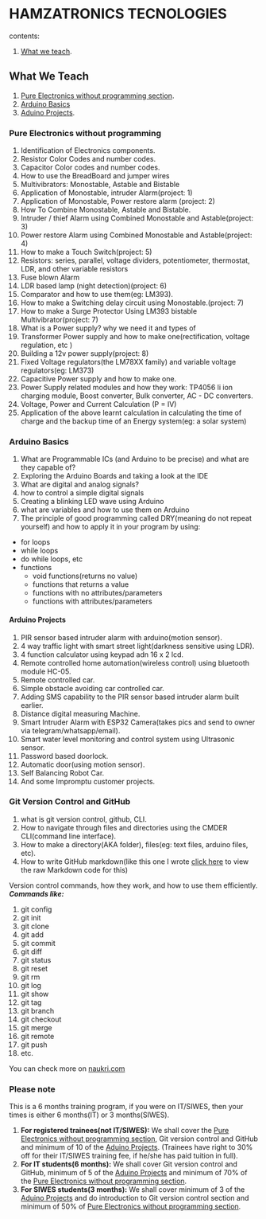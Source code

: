 # HAMZATRONICS TECNOLOGIES

contents:

1. [What we teach](#what-we-teach).

## What We Teach

1. [Pure Electronics without programming section](#pure-electronics-without-programming).
1. [Arduino Basics](#arduino-basics)
1. [Aduino Projects](#arduino-projects).

### Pure Electronics without programming

1. Identification of Electronics components.
1. Resistor Color Codes and number codes.
1. Capacitor Color codes and number codes.
1. How to use the BreadBoard and jumper wires
1. Multivibrators: Monostable, Astable and Bistable
1. Application of Monostable, intruder Alarm(project: 1)
1. Application of Monostable, Power restore alarm (project: 2)
1. How To Combine Monostable, Astable and Bistable.
1. Intruder / thief Alarm using Combined Monostable and Astable(project: 3)
1. Power restore Alarm using Combined Monostable and Astable(project: 4)
1. How to make a Touch Switch(project: 5)
1. Resistors: series, parallel, voltage dividers, potentiometer, thermostat, LDR, and other variable resistors
1. Fuse blown Alarm
1. LDR based lamp (night detection)(project: 6)
1. Comparator and how to use them(eg: LM393).
1. How to make a Switching delay circuit using Monostable.(project: 7)
1. How to make a Surge Protector Using LM393 bistable Multivibrator(project: 7)
1. What is a Power supply? why we need it and types of
1. Transformer Power supply and how to make one(rectification, voltage regulation, etc )
1. Building a 12v power supply(project: 8)
1. Fixed Voltage regulators(the LM78XX family) and variable voltage regulators(eg: LM373)
1. Capacitive Power supply and how to make one.
1. Power Supply related modules and how they work: TP4056 li ion charging module, Boost converter, Bulk converter, AC - DC converters.
1. Voltage, Power and Current Calculation (P = IV)
1. Application of the above learnt calculation in calculating the time of charge and the backup time of an Energy system(eg: a solar system)

### Arduino Basics

1. What are Programmable ICs (and Arduino to be precise) and what are they capable of?
1. Exploring the Arduino Boards and taking a look at the IDE
1. What are digital and analog signals?
1. how to control a simple digital signals
1. Creating a blinking LED wave using Arduino
1. what are variables and how to use them on Arduino
1. The principle of good programming called DRY(meaning do not repeat yourself) and how to apply it in your program by using:

- for loops
- while loops
- do while loops, etc
- functions
  - void functions(returns no value)
  - functions that returns a value
  - functions with no attributes/parameters
  - functions with attributes/parameters

#### Arduino Projects

1. PIR sensor based intruder alarm with arduino(motion sensor).
1. 4 way traffic light with smart street light(darkness sensitive using LDR).
1. 4 function calculator using keypad adn 16 x 2 lcd.
1. Remote controlled home automation(wireless control) using bluetooth module HC-05.
1. Remote controlled car.
1. Simple obstacle avoiding car controlled car.
1. Adding SMS capability to the PIR sensor based intruder alarm built earlier.
1. Distance digital measuring Machine.
1. Smart Intruder Alarm with ESP32 Camera(takes pics and send to owner via telegram/whatsapp/email).
1. Smart water level monitoring  and control system using Ultrasonic sensor.
1. Password based doorlock.
1. Automatic door(using motion sensor).
1. Self Balancing Robot Car.
1. And some Impromptu customer projects.

### Git Version Control and GitHub

1. what is git version control, github, CLI.
1. How to navigate through files and directories using the CMDER CLI(command line interface).
1. How to make a directory(AKA folder), files(eg: text files, arduino files, etc).
1. How to write GitHub markdown(like this one I wrote [click here](https://raw.githubusercontent.com/EngineerHamziey/-Hamzatronics_Technologies_Training/master/README.md) to view the raw Markdown code for this)

Version control commands, how they work, and how to use them efficiently. ***Commands like:***

1. git config
1. git init
1. git clone
1. git add
1. git commit
1. git diff
1. git status
1. git reset
1. git rm
1. git log
1. git show
1. git tag
1. git branch
1. git checkout
1. git merge
1. git remote
1. git push
1. etc.

You can check more on [naukri.com](https://www.naukri.com/learning/articles/git-commands-with-examples/)

### Please note

This is a 6 months training program, if you were on IT/SIWES, then your times is either 6 months(IT) or 3 months(SIWES).

1. **For registered trainees(not IT/SIWES):** We shall cover the [Pure Electronics without programming section](#pure-electronics-without-programming), Git version control and GitHub and minimum of 10 of the [Aduino Projects](#arduino-projects). (Trainees have right to 30% off for their IT/SIWES training fee, if he/she has paid tuition in full).
1. **For IT students(6 months):** We shall cover Git version control and GitHub, minimum of 5 of the [Aduino Projects](#arduino-projects) and minimum of 70% of the [Pure Electronics without programming section](#pure-electronics-without-programming).
1. **For SIWES students(3 months):** We shall cover minimum of 3 of the [Aduino Projects](#arduino-projects) and do introduction to Git version control section and  minimum of 50% of [Pure Electronics without programming section](#pure-electronics-without-programming).
